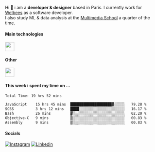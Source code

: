 Hi :wave: i am a **developer & designer** based in Paris. I currently work for [Welbees](https://www.welbees.com) as a software developer.<br /> I also study ML & data analysis at the [Multimedia School](https://www.ecole-multimedia.com/) a quarter of the time.

#### Main technologies
<img height="30" src="https://skillicons.dev/icons?i=js,ts,react,nextjs,threejs,nodejs,nestjs,laravel,mysql,git,docker" />

#### Other
<img height="30" src="https://skillicons.dev/icons?i=figma,ps,ai,ae,pr,blender,unreal,ableton" />

#### This week i spent my time on ...
<!--START_SECTION:waka-->

```txt
Total Time: 19 hrs 52 mins

JavaScript    15 hrs 45 mins  ███████████████████▓░░░░░   79.28 %
SCSS          3 hrs 12 mins   ████░░░░░░░░░░░░░░░░░░░░░   16.17 %
Bash          26 mins         ▓░░░░░░░░░░░░░░░░░░░░░░░░   02.20 %
Objective-C   9 mins          ▒░░░░░░░░░░░░░░░░░░░░░░░░   00.83 %
Assembly      9 mins          ▒░░░░░░░░░░░░░░░░░░░░░░░░   00.83 %
```

<!--END_SECTION:waka-->

#### Socials

<a href="https://www.instagram.com/maximelbv/" target="_blank">![Instagram](https://img.shields.io/badge/Instagram-E4405F?style=for-the-badge&logo=instagram&logoColor=white)</a>
<a href="https://www.linkedin.com/in/maxime-lefebvre-85b545199" target="_blank">![Linkedin](https://img.shields.io/badge/LinkedIn-0077B5?style=for-the-badge&logo=linkedin&logoColor=white)</a>
